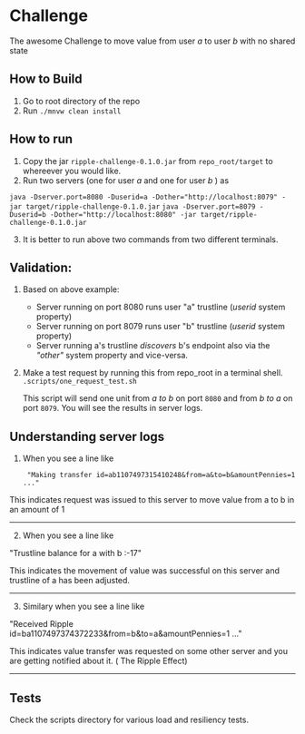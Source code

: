 # Challenge
The awesome Challenge to move value from user *a* to user *b* with no shared state

## How to Build
1. Go to root directory of the repo
2. Run `./mnvw clean install`

## How to run
1. Copy the jar `ripple-challenge-0.1.0.jar` from `repo_root/target` to whereever you would like.
2. Run two  servers (one for user *a* and one for user *b* ) as

`java -Dserver.port=8080 -Duserid=a -Dother="http://localhost:8079" -jar target/ripple-challenge-0.1.0.jar`
`java -Dserver.port=8079 -Duserid=b -Dother="http://localhost:8080" -jar target/ripple-challenge-0.1.0.jar`

3. It is better to run above two commands from two different terminals.

## Validation:
1. Based on above example:
   * Server running on port 8080 runs user "a" trustline (*userid* system property)
   * Server running on port 8079 runs user "b" trustline (*userid* system property)
   * Server running a's trustline _discovers_ b's endpoint also via the *"other"* system property and vice-versa.

2. Make a test request by running this from repo_root in a terminal shell.
   `.scripts/one_request_test.sh`
	
   This script will send one unit from _a to b_ on port `8080` and from _b to a_ on port `8079`. You will see the results in server logs.

## Understanding server logs

1. When you see a line like

	    "Making transfer id=ab1107497315410248&from=a&to=b&amountPennies=1 ..."

This indicates request was issued to this server to move value from a to b in an amount of 1

---
2. When you see a line like

"Trustline balance for a with b :-17"

This indicates the movement of value was successful on this server and trustline of a has been adjusted.

---
3. Similary when you see a line like

"Received  Ripple id=ba1107497374372233&from=b&to=a&amountPennies=1 ..."

This indicates value transfer was requested on some other server and you are getting notified about it. ( The Ripple Effect) 

---

## Tests
Check the scripts directory for various load and resiliency tests.

